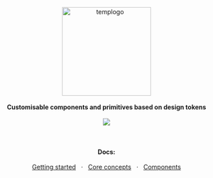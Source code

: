 <p align="center">
  <img height="200px" alt="templogo" src="https://user-images.githubusercontent.com/1863771/76433547-c0e94e80-63b4-11ea-9cca-c859226e5021.png">
  <br><br>
  <b>Customisable components and primitives based on design tokens</b>
  <br><br>
  <img src="https://img.shields.io/badge/version-1.0.0--beta.22-F4CA64?style=flat-square"/>
  <br><br>
  <br><br>
  <b>Docs:</b>
  <br><br>
  <a href="https://react-ui.dev/">Getting started</a> &nbsp; · &nbsp; 
  <a href="https://react-ui.dev/core-concepts">Core concepts</a> &nbsp; · &nbsp;
  <a href="https://react-ui.dev/components">Components</a>
</p>

&nbsp;

&nbsp;
